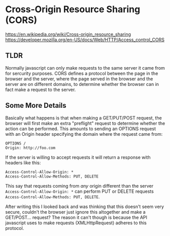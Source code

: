 Cross-Origin Resource Sharing (CORS)
====================================

https://en.wikipedia.org/wiki/Cross-origin_resource_sharing
https://developer.mozilla.org/en-US/docs/Web/HTTP/Access_control_CORS

TLDR
----

Normally javascript can only make requests to the same server it came from for
sercurity purposes. CORS defines a protocol between the page in the browser
and the server, where the page served in the browser and the server are on
different domains, to determine whether the browser can in fact make a request
to the server.

Some More Details
-----------------

Basically what happens is that when making a GET/PUT/POST request, the browser
will first make an extra "preflight" request to determine whether the action
can be performed. This amounts to sending an OPTIONS request with an Origin
header specifying the domain where the request came from:

```
OPTIONS /
Origin: http://foo.com
```

If the server is willing to accept requests it will return a response with
headers like this:

```
Access-Control-Allow-Origin: *
Access-Control-Allow-Methods: PUT, DELETE
```

This say that requests coming from *any* origin different than the server
`Access-Control-Allow-Origin: *` can perform PUT or DELETE requests
`Access-Control-Allow-Methods: PUT, DELETE`.

After writing this I looked back and was thinking that this doesn't seem very
secure, couldn't the browser just ignore this altogether and make a
GET/POST... request? The reason it can't though is because the API javascript
uses to make requests (XMLHttpRequest) adheres to this protocol.
